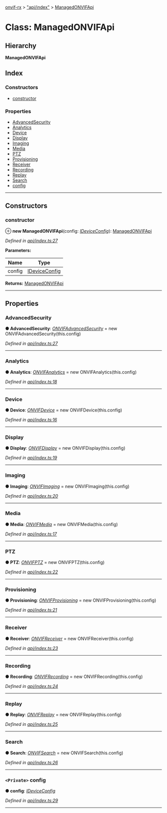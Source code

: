 [onvif-rx](../README.md) > ["api/index"](../modules/_api_index_.md) > [ManagedONVIFApi](../classes/_api_index_.managedonvifapi.md)

# Class: ManagedONVIFApi

## Hierarchy

**ManagedONVIFApi**

## Index

### Constructors

* [constructor](_api_index_.managedonvifapi.md#constructor)

### Properties

* [AdvancedSecurity](_api_index_.managedonvifapi.md#advancedsecurity)
* [Analytics](_api_index_.managedonvifapi.md#analytics)
* [Device](_api_index_.managedonvifapi.md#device)
* [Display](_api_index_.managedonvifapi.md#display)
* [Imaging](_api_index_.managedonvifapi.md#imaging)
* [Media](_api_index_.managedonvifapi.md#media)
* [PTZ](_api_index_.managedonvifapi.md#ptz)
* [Provisioning](_api_index_.managedonvifapi.md#provisioning)
* [Receiver](_api_index_.managedonvifapi.md#receiver)
* [Recording](_api_index_.managedonvifapi.md#recording)
* [Replay](_api_index_.managedonvifapi.md#replay)
* [Search](_api_index_.managedonvifapi.md#search)
* [config](_api_index_.managedonvifapi.md#config)

---

## Constructors

<a id="constructor"></a>

###  constructor

⊕ **new ManagedONVIFApi**(config: *[IDeviceConfig](../interfaces/_config_interfaces_.ideviceconfig.md)*): [ManagedONVIFApi](_api_index_.managedonvifapi.md)

*Defined in [api/index.ts:27](https://github.com/patrickmichalina/onvif-rx/blob/034e4d6/src/api/index.ts#L27)*

**Parameters:**

| Name | Type |
| ------ | ------ |
| config | [IDeviceConfig](../interfaces/_config_interfaces_.ideviceconfig.md) |

**Returns:** [ManagedONVIFApi](_api_index_.managedonvifapi.md)

___

## Properties

<a id="advancedsecurity"></a>

###  AdvancedSecurity

**● AdvancedSecurity**: *[ONVIFAdvancedSecurity](_api_advancedsecurity_.onvifadvancedsecurity.md)* =  new ONVIFAdvancedSecurity(this.config)

*Defined in [api/index.ts:27](https://github.com/patrickmichalina/onvif-rx/blob/034e4d6/src/api/index.ts#L27)*

___
<a id="analytics"></a>

###  Analytics

**● Analytics**: *[ONVIFAnalytics](_api_analytics_.onvifanalytics.md)* =  new ONVIFAnalytics(this.config)

*Defined in [api/index.ts:18](https://github.com/patrickmichalina/onvif-rx/blob/034e4d6/src/api/index.ts#L18)*

___
<a id="device"></a>

###  Device

**● Device**: *[ONVIFDevice](_api_device_.onvifdevice.md)* =  new ONVIFDevice(this.config)

*Defined in [api/index.ts:16](https://github.com/patrickmichalina/onvif-rx/blob/034e4d6/src/api/index.ts#L16)*

___
<a id="display"></a>

###  Display

**● Display**: *[ONVIFDisplay](_api_display_.onvifdisplay.md)* =  new ONVIFDisplay(this.config)

*Defined in [api/index.ts:19](https://github.com/patrickmichalina/onvif-rx/blob/034e4d6/src/api/index.ts#L19)*

___
<a id="imaging"></a>

###  Imaging

**● Imaging**: *[ONVIFImaging](_api_imaging_.onvifimaging.md)* =  new ONVIFImaging(this.config)

*Defined in [api/index.ts:20](https://github.com/patrickmichalina/onvif-rx/blob/034e4d6/src/api/index.ts#L20)*

___
<a id="media"></a>

###  Media

**● Media**: *[ONVIFMedia](_api_media_.onvifmedia.md)* =  new ONVIFMedia(this.config)

*Defined in [api/index.ts:17](https://github.com/patrickmichalina/onvif-rx/blob/034e4d6/src/api/index.ts#L17)*

___
<a id="ptz"></a>

###  PTZ

**● PTZ**: *[ONVIFPTZ](_api_ptz_.onvifptz.md)* =  new ONVIFPTZ(this.config)

*Defined in [api/index.ts:22](https://github.com/patrickmichalina/onvif-rx/blob/034e4d6/src/api/index.ts#L22)*

___
<a id="provisioning"></a>

###  Provisioning

**● Provisioning**: *[ONVIFProvisioning](_api_provisioning_.onvifprovisioning.md)* =  new ONVIFProvisioning(this.config)

*Defined in [api/index.ts:21](https://github.com/patrickmichalina/onvif-rx/blob/034e4d6/src/api/index.ts#L21)*

___
<a id="receiver"></a>

###  Receiver

**● Receiver**: *[ONVIFReceiver](_api_receiver_.onvifreceiver.md)* =  new ONVIFReceiver(this.config)

*Defined in [api/index.ts:23](https://github.com/patrickmichalina/onvif-rx/blob/034e4d6/src/api/index.ts#L23)*

___
<a id="recording"></a>

###  Recording

**● Recording**: *[ONVIFRecording](_api_recording_.onvifrecording.md)* =  new ONVIFRecording(this.config)

*Defined in [api/index.ts:24](https://github.com/patrickmichalina/onvif-rx/blob/034e4d6/src/api/index.ts#L24)*

___
<a id="replay"></a>

###  Replay

**● Replay**: *[ONVIFReplay](_api_replay_.onvifreplay.md)* =  new ONVIFReplay(this.config)

*Defined in [api/index.ts:25](https://github.com/patrickmichalina/onvif-rx/blob/034e4d6/src/api/index.ts#L25)*

___
<a id="search"></a>

###  Search

**● Search**: *[ONVIFSearch](_api_search_.onvifsearch.md)* =  new ONVIFSearch(this.config)

*Defined in [api/index.ts:26](https://github.com/patrickmichalina/onvif-rx/blob/034e4d6/src/api/index.ts#L26)*

___
<a id="config"></a>

### `<Private>` config

**● config**: *[IDeviceConfig](../interfaces/_config_interfaces_.ideviceconfig.md)*

*Defined in [api/index.ts:29](https://github.com/patrickmichalina/onvif-rx/blob/034e4d6/src/api/index.ts#L29)*

___

